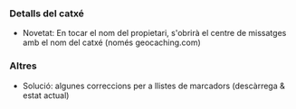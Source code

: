 ### Detalls del catxé
- Novetat: En tocar el nom del propietari, s'obrirà el centre de missatges amb el nom del catxé (només geocaching.com)

### Altres
- Solució: algunes correccions per a llistes de marcadors (descàrrega & estat actual)
